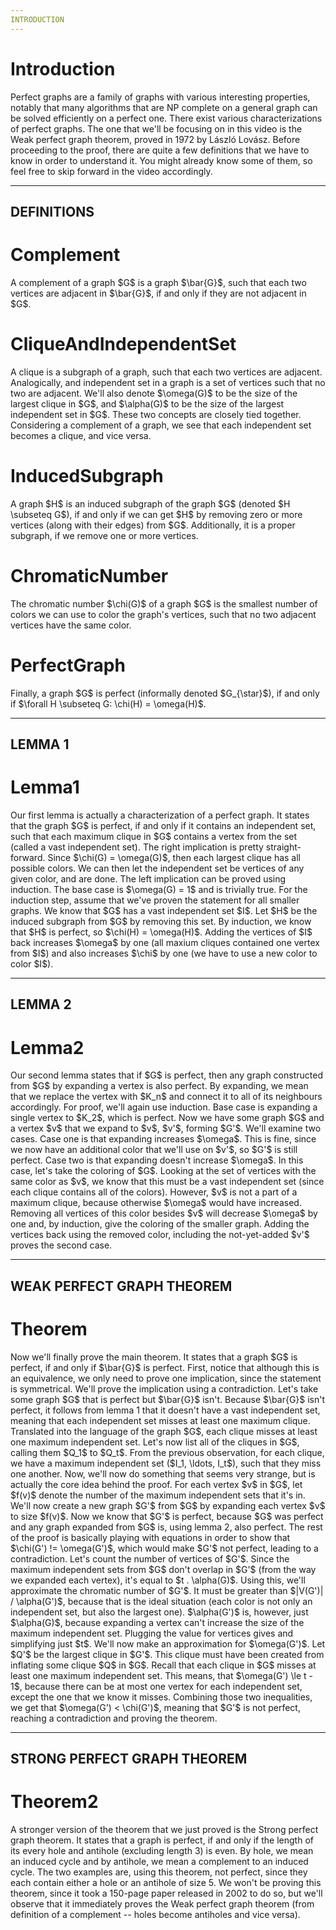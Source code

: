 ```yaml
---
INTRODUCTION
---
```


# Introduction
<!--- i1 --> Perfect graphs are a family of graphs with various interesting properties, notably that many algorithms that are NP complete on a general graph can be solved efficiently on a perfect one.

<!--- i2 --> There exist various characterizations of perfect graphs. The one that we'll be focusing on in this video is the Weak perfect graph theorem, proved in 1972 by László Lovász.

<!--- i3 --> Before proceeding to the proof, there are quite a few definitions that we have to know in order to understand it. You might already know some of them, so feel free to skip forward in the video accordingly.

---
DEFINITIONS
---

# Complement
<!--- c1 --> A complement of a graph $G$ is a graph $\bar{G}$, such that each two vertices are adjacent in $\bar{G}$, if and only if they are not adjacent in $G$.

# CliqueAndIndependentSet
<!--- cis1 --> A clique is a subgraph of a graph, such that each two vertices are adjacent. Analogically, and independent set in a graph is a set of vertices such that no two are adjacent.

<!--- cis2 --> We'll also denote $\omega(G)$ to be the size of the largest clique in $G$, and $\alpha(G)$ to be the size of the largest independent set in $G$.

<!--- cis3 --> These two concepts are closely tied together. Considering a complement of a graph, we see that each independent set becomes a clique, and vice versa.

# InducedSubgraph
<!--- is1 --> A graph $H$ is an induced subgraph of the graph $G$ (denoted $H \subseteq G$), if and only if we can get $H$ by removing zero or more vertices (along with their edges) from $G$.

<!--- is2 --> Additionally, it is a proper subgraph, if we remove one or more vertices.

# ChromaticNumber
<!--- cn1 --> The chromatic number $\chi(G)$ of a graph $G$ is the smallest number of colors we can use to color the graph's vertices, such that no two adjacent vertices have the same color.

# PerfectGraph
<!--- p1 --> Finally, a graph $G$ is perfect (informally denoted $G_{\star}$), if and only if $\forall H \subseteq G: \chi(H) = \omega(H)$.

---
LEMMA 1
---

# Lemma1
<!--- lone1 --> Our first lemma is actually a characterization of a perfect graph. It states that the graph $G$ is perfect, if and only if it contains an independent set, such that each maximum clique in $G$ contains a vertex from the set (called a vast independent set).

<!--- lone2 --> The right implication is pretty straight-forward. Since $\chi(G) = \omega(G)$, then each largest clique has all possible colors. We can then let the independent set be vertices of any given color, and are done.

<!--- lone3 --> The left implication can be proved using induction. The base case is $\omega(G) = 1$ and is trivially true. For the induction step, assume that we've proven the statement for all smaller graphs.

<!--- lone4 --> We know that $G$ has a vast independent set $I$. Let $H$ be the induced subgraph from $G$ by removing this set. By induction, we know that $H$ is perfect, so $\chi(H) = \omega(H)$. Adding the vertices of $I$ back increases $\omega$ by one (all maxium cliques contained one vertex from $I$) and also increases $\chi$ by one (we have to use a new color to color $I$).

---
LEMMA 2
---

# Lemma2
<!--- ltwo1 --> Our second lemma states that if $G$ is perfect, then any graph constructed from $G$ by expanding a vertex is also perfect. By expanding, we mean that we replace the vertex with $K_n$ and connect it to all of its neighbours accordingly.

<!--- ltwo2 --> For proof, we'll again use induction. Base case is expanding a single vertex to $K_2$, which is perfect. Now we have some graph $G$ and a vertex $v$ that we expand to $v$, $v'$, forming $G'$. We'll examine two cases.

<!--- ltwo3 --> Case one is that expanding increases $\omega$. This is fine, since we now have an additional color that we'll use on $v'$, so $G'$ is still perfect.

<!--- ltwo4 --> Case two is that expanding doesn't increase $\omega$. In this case, let's take the coloring of $G$. Looking at the set of vertices with the same color as $v$, we know that this must be a vast independent set (since each clique contains all of the colors). However, $v$ is not a part of a maximum clique, because otherwise $\omega$ would have increased.

<!--- ltwo5 --> Removing all vertices of this color besides $v$ will decrease $\omega$ by one and, by induction, give the coloring of the smaller graph. Adding the vertices back using the removed color, including the not-yet-added $v'$ proves the second case.

---
WEAK PERFECT GRAPH THEOREM
---

# Theorem
<!--- tone1 --> Now we'll finally prove the main theorem. It states that a graph $G$ is perfect, if and only if $\bar{G}$ is perfect.

<!--- tone2 --> First, notice that although this is an equivalence, we only need to prove one implication, since the statement is symmetrical.

<!--- tone3 --> We'll prove the implication using a contradiction. Let's take some graph $G$ that is perfect but $\bar{G}$ isn't.

<!--- tone4 --> Because $\bar{G}$ isn't perfect, it follows from lemma 1 that it doesn't have a vast independent set, meaning that each independent set misses at least one maximum clique. Translated into the language of the graph $G$, each clique misses at least one maximum independent set.

<!--- tone5 --> Let's now list all of the cliques in $G$, calling them $Q_1$ to $Q_t$. From the previous observation, for each clique, we have a maximum independent set ($I_1, \ldots, I_t$), such that they miss one another.

<!--- tone6 --> Now, we'll now do something that seems very strange, but is actually the core idea behind the proof. For each vertex $v$ in $G$, let $f(v)$ denote the number of the maximum independent sets that it's in.

<!--- tone7 --> We'll now create a new graph $G'$ from $G$ by expanding each vertex $v$ to size $f(v)$.

<!--- tone8 --> Now we know that $G'$ is perfect, because $G$ was perfect and any graph expanded from $G$ is, using lemma 2, also perfect.

<!--- tone9 --> The rest of the proof is basically playing with equations in order to show that $\chi(G') != \omega(G')$, which would make $G'$ not perfect, leading to a contradiction.

<!--- tone10 --> Let's count the number of vertices of $G'$. Since the maximum independent sets from $G$ don't overlap in $G'$ (from the way we expanded each vertex), it's equal to $t . \alpha(G)$.

<!--- tone11 --> Using this, we'll approximate the chromatic number of $G'$. It must be greater than $|V(G')| / \alpha(G')$, because that is the ideal situation (each color is not only an independent set, but also the largest one).

<!--- tone12 --> $\alpha(G')$ is, however, just $\alpha(G)$, because expanding a vertex can't increase the size of the maximum independent set.

<!--- tone13 --> Plugging the value for vertices gives and simplifying just $t$.

<!--- tone14 --> We'll now make an approximation for $\omega(G')$.

<!--- tone15 --> Let $Q'$ be the largest clique in $G'$. This clique must have been created from inflating some clique $Q$ in $G$. Recall that each clique in $G$ misses at least one maximum independent set. This means, that $\omega(G') \le t - 1$, because there can be at most one vertex for each independent set, except the one that we know it misses.

<!--- tone16 --> Combining those two inequalities, we get that $\omega(G') < \chi(G')$, meaning that $G'$ is not perfect, reaching a contradiction and proving the theorem.

---
STRONG PERFECT GRAPH THEOREM
---

# Theorem2
<!--- ttwo1 --> A stronger version of the theorem that we just proved is the Strong perfect graph theorem. It states that a graph is perfect, if and only if the length of its every hole and antihole (excluding length 3) is even. By hole, we mean an induced cycle and by antihole, we mean a complement to an induced cycle.

<!--- ttwo2 --> The two examples are, using this theorem, not perfect, since they each contain either a hole or an antihole of size 5.

<!--- ttwo3 --> We won't be proving this theorem, since it took a 150-page paper released in 2002 to do so, but we'll observe that it immediately proves the Weak perfect graph theorem (from definition of a complement -- holes become antiholes and vice versa).
